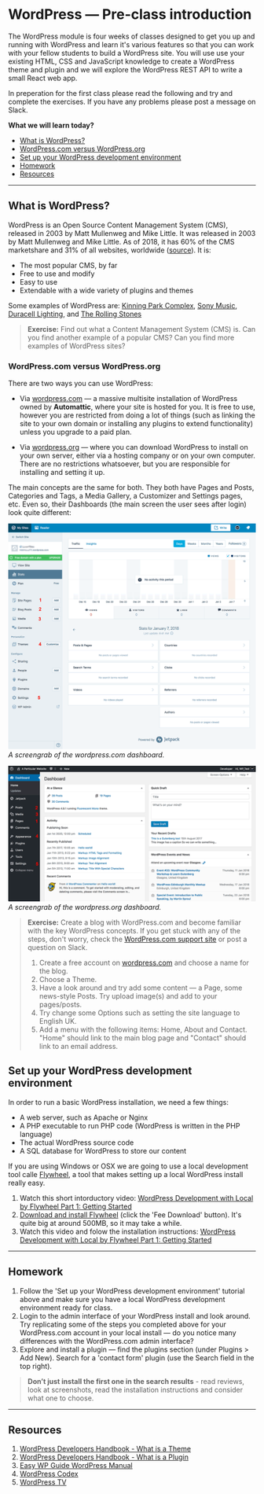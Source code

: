 # WordPress — Pre-class introduction

The WordPress module is four weeks of classes designed to get you up and running with WordPress and learn it's various features so that you can work with your fellow students to build a WordPress site. You will use use your existing HTML, CSS and JavaScript knowledge to create a WordPress theme and plugin and we will explore the WordPress REST API to write a small React web app. 

In preperation for the first class please read the following and try and complete the exercises. If you have any problems please post a message on Slack.

**What we will learn today?**
- [What is WordPress?](#what-is-wordpress)
- [WordPress.com versus WordPress.org](#wordpresscom-versus-wordpressorg)
- [Set up your WordPress development environment](#set-up-your-wordpress-development-environment)
- [Homework](#homework)
- [Resources](#resources)

---

## What is WordPress?

WordPress is an Open Source Content Management System (CMS), released in 2003 by Matt Mullenweg and Mike Little. It was released in 2003 by Matt Mullenweg and Mike Little. As of 2018, it has 60% of the CMS marketshare and 31% of all websites, worldwide ([source](https://kinsta.com/wordpress-market-share/)). It is:

* The most popular CMS, by far
* Free to use and modify
* Easy to use
* Extendable with a wide variety of plugins and themes

Some examples of WordPress are: [Kinning Park Complex](http://www.kinningparkcomplex.org/), [Sony Music](https://www.sonymusic.com/), [Duracell Lighting](http://www.duracelllighting.com/), and [The Rolling Stones](http://www.rollingstones.com/)

> **Exercise:** Find out what a Content Management System (CMS) is. Can you find another example of a popular CMS? Can you find more examples of WordPress sites?

### WordPress.com versus WordPress.org

There are two ways you can use WordPress:

* Via [wordpress.com](https://wordpress.com/) — a massive multisite installation of WordPress owned by **Automattic**, where your site is hosted for you. It is free to use, however you are restricted from doing a lot of things (such as linking the site to your own domain or installing any plugins to extend functionality) unless you upgrade to a paid plan. 

* Via [wordpress.org](https://wordpress.org/) — where you can download WordPress to install on your own server, either via a hosting company or on your own computer. There are no restrictions whatsoever, but you are responsible for installing and setting it up.

The main concepts are the same for both. They both have Pages and Posts, Categories and Tags, a Media Gallery, a Customizer and Settings pages, etc. Even so, their Dashboards (the main screen the user sees after login) look quite different:

![screengrab of the wordpress.com dashboard](assets/lesson0/wp.com-dashboard.png)
_A screengrab of the wordpress.com dashboard._

![screengrab of the wordpress.org dashboard](assets/lesson0/wp.org-dashboard.png)
_A screengrab of the wordpress.org dashboard._

> **Exercise:** Create a blog with WordPress.com and become familiar with the key WordPress concepts. If you get stuck with any of the steps, don't worry, check the [WordPress.com support site](https://en.support.wordpress.com/) or post a question on Slack.
> 1.  Create a free account on [wordpress.com](https://wordpress.com/) and choose a name for the blog.
> 2.  Choose a Theme.
> 3.  Have a look around and try add some content — a Page, some news-style Posts. Try upload image(s) and add to your pages/posts.
> 4.  Try change some Options such as setting the site language to English UK.
> 5.  Add a menu with the following items: Home, About and Contact. "Home" should link to the main blog page and "Contact" should link to an email address.

## Set up your WordPress development environment

In order to run a basic WordPress installation, we need a few things:

- A web server, such as Apache or Nginx
- A PHP executable to run PHP code (WordPress is written in the PHP language)
- The actual WordPress source code
- A SQL database for WordPress to store our content

If you are using Windows or OSX we are going to use a local development tool calle [Flywheel](https://getflywheel.com/), a tool that makes setting up a local WordPress install really easy.

1. Watch this short intorductory video: [WordPress Development with Local by Flywheel Part 1: Getting Started](https://www.youtube.com/watch?time_continue=5&v=reOE5btJ4L0)
2. [Download and install Flywheel](https://local.getflywheel.com/) (click the 'Fee Download' button). It's quite big at around 500MB, so it may take a while.
3. Watch this video and folow the installation instructions: [WordPress Development with Local by Flywheel Part 1: Getting Started](https://www.youtube.com/watch?v=No8AGfNvUII)

---

## Homework

1. Follow the 'Set up your WordPress development environment' tutorial above and make sure you have a local WordPress development environment ready for class.
2. Login to the admin interface of your WordPress install and look around. Try replicating some of the steps you completed above for your WordPress.com account in your local install — do you notice many differences with the WordPress.com admin interface?
3. Explore and install a plugin — find the plugins section (under Plugins > Add New). Search for a 'contact form' plugin (use the Search field in the top right).
> **Don’t just install the first one in the search results** - read reviews, look at screenshots, read the installation instructions and consider what one to choose.

---

## Resources

1. [WordPress Developers Handbook - What is a Theme](https://developer.wordpress.org/themes/getting-started/what-is-a-theme/)
2. [WordPress Developers Handbook - What is a Plugin](https://developer.wordpress.org/plugins/intro/what-is-a-plugin/)
3. [Easy WP Guide WordPress Manual](https://easywpguide.com/)
4. [WordPress Codex](https://codex.wordpress.org)
5. [WordPress TV](https://wordpress.tv)
